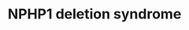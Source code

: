 ---
annotations:
- id: CL:1000497
  parent: animal cell
  type: Cell Type Ontology
  value: kidney cell
- id: DOID:150
  parent: disease of mental health
  type: Disease Ontology
  value: disease of mental health
- id: DOID:0111114
  parent: genetic disease
  type: Disease Ontology
  value: nephronophthisis 3
- id: DOID:12712
  parent: genetic disease
  type: Disease Ontology
  value: nephronophthisis
- id: DOID:0060340
  parent: genetic disease
  type: Disease Ontology
  value: ciliopathy
- id: PW:0000013
  parent: disease pathway
  type: Pathway Ontology
  value: disease pathway
- id: DOID:557
  type: Disease Ontology
  value: kidney disease
authors:
- Fehrhart
- Eweitz
- Egonw
citedin: ''
communities:
- RareDiseases
- ontox
description: 'Mutations or loss of NPHP1 cause nephronophthisis (NPHP), a rare genetic
  disorder. Due to the involvement of NPHP1 in ciliary function and cellular orientation
  in kidney, the main symptoms of the disorder are found in kidney development and
  function.  Howevre, as in many ciliopathies, neuronal functions are also affected,
  causing psychiatric disorders. '
last-edited: 2024-07-25
ndex: null
organisms:
- Homo sapiens
redirect_from:
- /index.php/Pathway:WP5399
- /instance/WP5399
- /instance/WP5399_r134656
revision: r134656
schema-jsonld:
- '@context': https://schema.org/
  '@id': https://wikipathways.github.io/pathways/WP5399.html
  '@type': Dataset
  creator:
    '@type': Organization
    name: WikiPathways
  description: 'Mutations or loss of NPHP1 cause nephronophthisis (NPHP), a rare genetic
    disorder. Due to the involvement of NPHP1 in ciliary function and cellular orientation
    in kidney, the main symptoms of the disorder are found in kidney development and
    function.  Howevre, as in many ciliopathies, neuronal functions are also affected,
    causing psychiatric disorders. '
  keywords:
  - BCAR1
  - FLNA
  - FLNB
  - FLNC
  - INVS
  - MAPK1
  - MAPK3
  - NPHP1
  - NPHP4
  - PTK2B
  - RPGRIP1L
  license: CC0
  name: NPHP1 deletion syndrome
seo: CreativeWork
title: NPHP1 deletion syndrome
wpid: WP5399
---